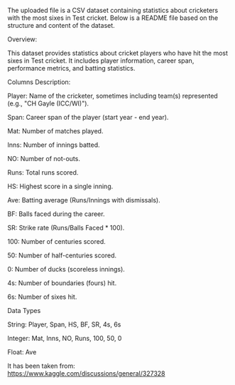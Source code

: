The uploaded file is a CSV dataset containing statistics about cricketers with the most sixes in Test cricket. Below is a README file based on the structure and content of the dataset.

Overview:

This dataset provides statistics about cricket players who have hit the most sixes in Test cricket. It includes player information, career span, performance metrics, and batting statistics.

Columns Description:

Player: Name of the cricketer, sometimes including team(s) represented (e.g., "CH Gayle (ICC/WI)").

Span: Career span of the player (start year - end year).

Mat: Number of matches played.

Inns: Number of innings batted.

NO: Number of not-outs.

Runs: Total runs scored.

HS: Highest score in a single inning.

Ave: Batting average (Runs/Innings with dismissals).

BF: Balls faced during the career.

SR: Strike rate (Runs/Balls Faced * 100).

100: Number of centuries scored.

50: Number of half-centuries scored.

0: Number of ducks (scoreless innings).

4s: Number of boundaries (fours) hit.

6s: Number of sixes hit.

Data Types

String: Player, Span, HS, BF, SR, 4s, 6s

Integer: Mat, Inns, NO, Runs, 100, 50, 0

Float: Ave

It has been taken from: https://www.kaggle.com/discussions/general/327328

